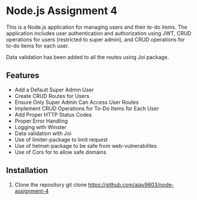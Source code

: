# Node.js Assignment 4

This is a Node.js application for managing users and their to-do items. The application includes user authentication and authorization using JWT, CRUD operations for users (restricted to super admin), and CRUD operations for to-do items for each user.

Data validation has been added to all the routes using Joi package.

## Features

- Add a Default Super Admin User
- Create CRUD Routes for Users
- Ensure Only Super Admin Can Access User Routes
- Implement CRUD Operations for To-Do Items for Each User
- Add Proper HTTP Status Codes
- Proper Error Handling
- Logging with Winster
- Data validation with Joi
- Use of limiter-package to limit request
- Use of helmet-package to be safe from web-vulnerabilites
- Use of Cors for to allow safe domains

## Installation

1. Clone the repository
   git clone https://github.com/ajay9803/node-assignment-4
